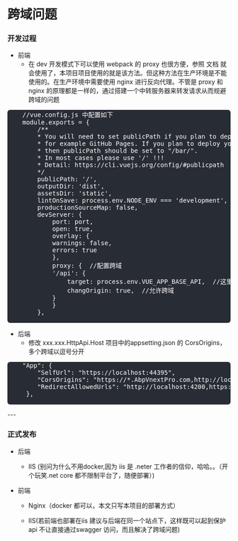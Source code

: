 # 跨域问题

### 开发过程
+ 前端
  - 在 dev 开发模式下可以使用 webpack 的 proxy 也很方便，参照 文档 就会使用了，本项目项目使用的就是该方法。但这种方法在生产环境是不能使用的。在生产环境中需要使用 nginx 进行反向代理。不管是 proxy 和 nginx 的原理都是一样的，通过搭建一个中转服务器来转发请求从而规避跨域的问题
 <div >
   <pre style="background-color:#282c34;border-radius:6px;color:#fff;color:#fff">
    //vue.config.js 中配置如下
    module.exports = {
        /**
        * You will need to set publicPath if you plan to deploy your site under a sub path,
        * for example GitHub Pages. If you plan to deploy your site to https://foo.github.io/bar/,
        * then publicPath should be set to "/bar/".
        * In most cases please use '/' !!!
        * Detail: https://cli.vuejs.org/config/#publicpath
        */
        publicPath: '/',
        outputDir: 'dist',
        assetsDir: 'static',
        lintOnSave: process.env.NODE_ENV === 'development',
        productionSourceMap: false,
        devServer: {
            port: port,
            open: true,
            overlay: {
            warnings: false,
            errors: true
            },
            proxy: {  //配置跨域
            '/api': {
                target: process.env.VUE_APP_BASE_API,  //这里后台的地址模拟的;应该填写你们真实的后台接口
                changOrigin: true,  //允许跨域
            }
            }
        },
   </pre>
  </div>

+ 后端 
  - 修改 xxx.xxx.HttpApi.Host 项目中的appsetting.json 的 CorsOrigins，多个跨域以逗号分开
 <div >
   <pre style="background-color:#282c34;border-radius:6px;color:#fff;color:#fff">
    "App": {
        "SelfUrl": "https://localhost:44395",
        "CorsOrigins": "https://*.AbpVnextPro.com,http://localhost:9528,http://localhost:9529",
        "RedirectAllowedUrls": "http://localhost:4200,https://localhost:44391"
     },
   </pre>
  </div>
---

### 正式发布
  
  + 后端
    - IIS (别问为什么不用docker,因为 iis 是 .neter 工作者的信仰，哈哈。。（开个玩笑.net core 都不限制平台了，随便部署）)
      
  + 前端
     - Nginx（docker 都可以，本文只写本项目的部署方式）
  
     - IIS(若前端也部署在iis 建议与后端在同一个站点下，这样既可以起到保护api 不让直接通过swagger 访问，而且解决了跨域问题)
  
     